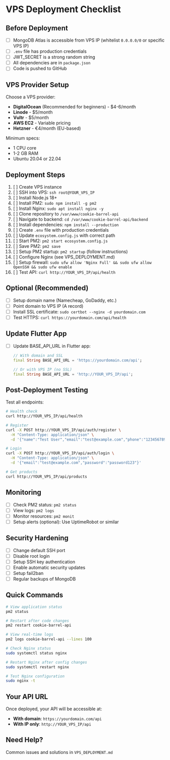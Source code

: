 # VPS Deployment Checklist

## Before Deployment

- [ ] MongoDB Atlas is accessible from VPS IP (whitelist `0.0.0.0/0` or specific VPS IP)
- [ ] `.env` file has production credentials
- [ ] JWT_SECRET is a strong random string
- [ ] All dependencies are in `package.json`
- [ ] Code is pushed to GitHub

## VPS Provider Setup

Choose a VPS provider:
- **DigitalOcean** (Recommended for beginners) - $4-6/month
- **Linode** - $5/month
- **Vultr** - $5/month
- **AWS EC2** - Variable pricing
- **Hetzner** - €4/month (EU-based)

Minimum specs:
- 1 CPU core
- 1-2 GB RAM
- Ubuntu 20.04 or 22.04

## Deployment Steps

1. [ ] Create VPS instance
2. [ ] SSH into VPS: `ssh root@YOUR_VPS_IP`
3. [ ] Install Node.js 18+
4. [ ] Install PM2: `sudo npm install -g pm2`
5. [ ] Install Nginx: `sudo apt install nginx -y`
6. [ ] Clone repository to `/var/www/cookie-barrel-api`
7. [ ] Navigate to backend: `cd /var/www/cookie-barrel-api/backend`
8. [ ] Install dependencies: `npm install --production`
9. [ ] Create `.env` file with production credentials
10. [ ] Update `ecosystem.config.js` with correct path
11. [ ] Start PM2: `pm2 start ecosystem.config.js`
12. [ ] Save PM2: `pm2 save`
13. [ ] Setup PM2 startup: `pm2 startup` (follow instructions)
14. [ ] Configure Nginx (see VPS_DEPLOYMENT.md)
15. [ ] Setup firewall: `sudo ufw allow 'Nginx Full' && sudo ufw allow OpenSSH && sudo ufw enable`
16. [ ] Test API: `curl http://YOUR_VPS_IP/api/health`

## Optional (Recommended)

- [ ] Setup domain name (Namecheap, GoDaddy, etc.)
- [ ] Point domain to VPS IP (A record)
- [ ] Install SSL certificate: `sudo certbot --nginx -d yourdomain.com`
- [ ] Test HTTPS: `curl https://yourdomain.com/api/health`

## Update Flutter App

- [ ] Update BASE_API_URL in Flutter app:
  ```dart
  // With domain and SSL
  final String BASE_API_URL = 'https://yourdomain.com/api';
  
  // Or with VPS IP (no SSL)
  final String BASE_API_URL = 'http://YOUR_VPS_IP/api';
  ```

## Post-Deployment Testing

Test all endpoints:
```bash
# Health check
curl http://YOUR_VPS_IP/api/health

# Register
curl -X POST http://YOUR_VPS_IP/api/auth/register \
  -H "Content-Type: application/json" \
  -d '{"name":"Test User","email":"test@example.com","phone":"1234567890","password":"password123"}'

# Login
curl -X POST http://YOUR_VPS_IP/api/auth/login \
  -H "Content-Type: application/json" \
  -d '{"email":"test@example.com","password":"password123"}'

# Get products
curl http://YOUR_VPS_IP/api/products
```

## Monitoring

- [ ] Check PM2 status: `pm2 status`
- [ ] View logs: `pm2 logs`
- [ ] Monitor resources: `pm2 monit`
- [ ] Setup alerts (optional): Use UptimeRobot or similar

## Security Hardening

- [ ] Change default SSH port
- [ ] Disable root login
- [ ] Setup SSH key authentication
- [ ] Enable automatic security updates
- [ ] Setup fail2ban
- [ ] Regular backups of MongoDB

## Quick Commands

```bash
# View application status
pm2 status

# Restart after code changes
pm2 restart cookie-barrel-api

# View real-time logs
pm2 logs cookie-barrel-api --lines 100

# Check Nginx status
sudo systemctl status nginx

# Restart Nginx after config changes
sudo systemctl restart nginx

# Test Nginx configuration
sudo nginx -t
```

## Your API URL

Once deployed, your API will be accessible at:
- **With domain**: `https://yourdomain.com/api`
- **With IP only**: `http://YOUR_VPS_IP/api`

## Need Help?

Common issues and solutions in `VPS_DEPLOYMENT.md`
